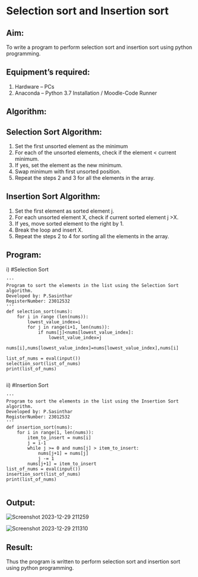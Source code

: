 # Selection sort and Insertion sort
## Aim:
To write a program to perform selection sort and insertion sort using python programming.
## Equipment’s required:
1.	Hardware – PCs
2.	Anaconda – Python 3.7 Installation / Moodle-Code Runner
## Algorithm:
## Selection Sort Algorithm:
1.	Set the first unsorted element as the minimum
2.	For each of the unsorted elements, check if the element < current minimum.
3.	If yes, set the element as the new minimum.
4.	Swap minimum with first unsorted position.
5.	Repeat the steps 2 and 3 for all the elements in the array.
## Insertion Sort Algorithm:
1.	Set the first element as sorted element j.
2.	For each unsorted element X, check if current sorted element j >X.
3.	If yes, move sorted element to the right by 1.
4.	Break the loop and insert X.
5.	Repeat the steps 2 to 4 for sorting all the elements in the array.
## Program:
i)	#Selection Sort
```
''' 
Program to sort the elements in the list using the Selection Sort algorithm.
Developed by: P.Sasinthar
RegisterNumber: 23012532
'''
def selection_sort(nums):
    for i in range (len(nums)):
        lowest_value_index=i
        for j in range(i+1, len(nums)):
            if nums[j]<nums[lowest_value_index]:
                lowest_value_index=j
        nums[i],nums[lowest_value_index]=nums[lowest_value_index],nums[i]        
    
list_of_nums = eval(input())
selection_sort(list_of_nums)
print(list_of_nums)


```
ii)	#Insertion Sort
```
''' 
Program to sort the elements in the list using the Insertion Sort algorithm.
Developed by: P.Sasinthar
RegisterNumber: 23012532
'''
def insertion_sort(nums):
    for i in range(1, len(nums)):
        item_to_insert = nums[i]
        j = i-1
        while j >= 0 and nums[j] > item_to_insert:
            nums[j+1] = nums[j]
            j -= 1
        nums[j+1] = item_to_insert    
list_of_nums = eval(input())
insertion_sort(list_of_nums)
print(list_of_nums)


```

## Output:
![Screenshot 2023-12-29 211259](https://github.com/sasintharparanthaman/Sorting-Algorithm/assets/145743219/02ae2579-4435-42ed-8b52-ebd1ccc0b6e7)

![Screenshot 2023-12-29 211310](https://github.com/sasintharparanthaman/Sorting-Algorithm/assets/145743219/f44ae4cc-473b-4aa6-8a66-dabb0ecfac7d)

## Result:
Thus the program is written to perform selection sort and insertion sort using python programming.
